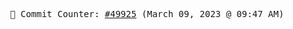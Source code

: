 <p align="center">
    <samp>
        📮 Commit Counter: <a href="https://github.com/Javascript-void0/Javascript-void0/commits/main">#49925</a> (March 09, 2023 @ 09:47 AM)
    </samp>
</p>